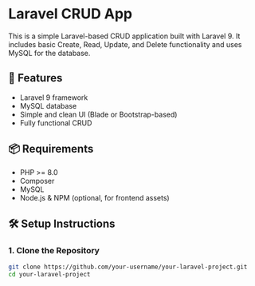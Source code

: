 # Laravel CRUD App

This is a simple Laravel-based CRUD application built with Laravel 9. It includes basic Create, Read, Update, and Delete functionality and uses MySQL for the database.

## 🚀 Features

- Laravel 9 framework
- MySQL database
- Simple and clean UI (Blade or Bootstrap-based)
- Fully functional CRUD

## 📦 Requirements

- PHP >= 8.0
- Composer
- MySQL
- Node.js & NPM (optional, for frontend assets)

## 🛠️ Setup Instructions

### 1. Clone the Repository

```bash
git clone https://github.com/your-username/your-laravel-project.git
cd your-laravel-project
